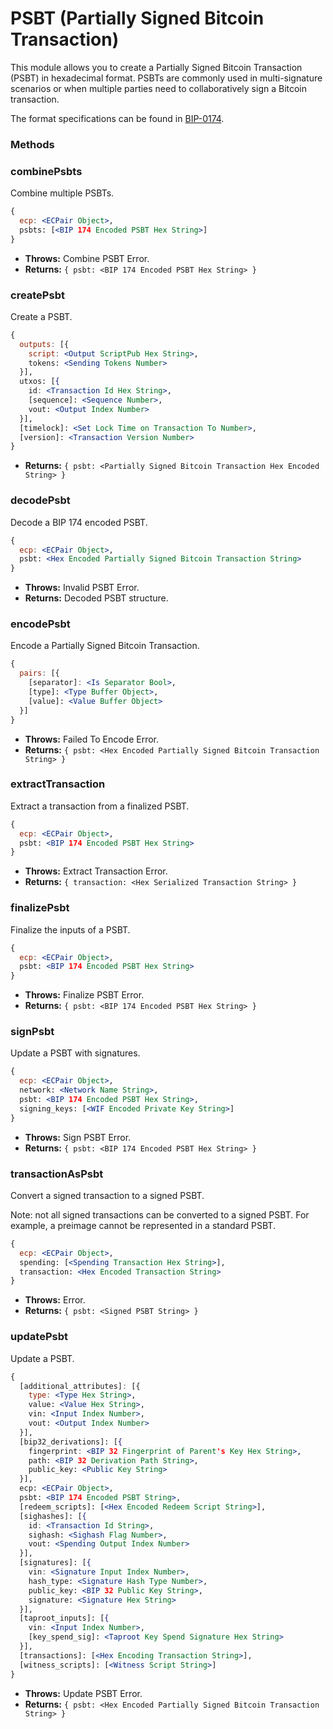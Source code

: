 # PSBT (Partially Signed Bitcoin Transaction)

This module allows you to create a Partially Signed Bitcoin Transaction (PSBT) in hexadecimal format. PSBTs are commonly used in multi-signature scenarios or when multiple parties need to collaboratively sign a Bitcoin transaction.

The format specifications can be found in [BIP-0174](https://github.com/bitcoin/bips/blob/master/bip-0174.mediawiki).

### Methods

### combinePsbts

Combine multiple PSBTs.

```jsx
{
  ecp: <ECPair Object>,
  psbts: [<BIP 174 Encoded PSBT Hex String>]
}

```

- **Throws:** Combine PSBT Error.
- **Returns:** `{ psbt: <BIP 174 Encoded PSBT Hex String> }`

### createPsbt

Create a PSBT.

```jsx
{
  outputs: [{
    script: <Output ScriptPub Hex String>,
    tokens: <Sending Tokens Number>
  }],
  utxos: [{
    id: <Transaction Id Hex String>,
    [sequence]: <Sequence Number>,
    vout: <Output Index Number>
  }],
  [timelock]: <Set Lock Time on Transaction To Number>,
  [version]: <Transaction Version Number>
}

```

- **Returns:** `{ psbt: <Partially Signed Bitcoin Transaction Hex Encoded String> }`

### decodePsbt

Decode a BIP 174 encoded PSBT.

```jsx
{
  ecp: <ECPair Object>,
  psbt: <Hex Encoded Partially Signed Bitcoin Transaction String>
}

```

- **Throws:** Invalid PSBT Error.
- **Returns:** Decoded PSBT structure.

### encodePsbt

Encode a Partially Signed Bitcoin Transaction.

```jsx
{
  pairs: [{
    [separator]: <Is Separator Bool>,
    [type]: <Type Buffer Object>,
    [value]: <Value Buffer Object>
  }]
}

```

- **Throws:** Failed To Encode Error.
- **Returns:** `{ psbt: <Hex Encoded Partially Signed Bitcoin Transaction String> }`

### extractTransaction

Extract a transaction from a finalized PSBT.

```jsx
{
  ecp: <ECPair Object>,
  psbt: <BIP 174 Encoded PSBT Hex String>
}

```

- **Throws:** Extract Transaction Error.
- **Returns:** `{ transaction: <Hex Serialized Transaction String> }`

### finalizePsbt

Finalize the inputs of a PSBT.

```jsx
{
  ecp: <ECPair Object>,
  psbt: <BIP 174 Encoded PSBT Hex String>
}

```

- **Throws:** Finalize PSBT Error.
- **Returns:** `{ psbt: <BIP 174 Encoded PSBT Hex String> }`

### signPsbt

Update a PSBT with signatures.

```jsx
{
  ecp: <ECPair Object>,
  network: <Network Name String>,
  psbt: <BIP 174 Encoded PSBT Hex String>,
  signing_keys: [<WIF Encoded Private Key String>]
}

```

- **Throws:** Sign PSBT Error.
- **Returns:** `{ psbt: <BIP 174 Encoded PSBT Hex String> }`

### transactionAsPsbt

Convert a signed transaction to a signed PSBT.

Note: not all signed transactions can be converted to a signed PSBT. For example, a preimage cannot be represented in a standard PSBT.

```jsx
{
  ecp: <ECPair Object>,
  spending: [<Spending Transaction Hex String>],
  transaction: <Hex Encoded Transaction String>
}

```

- **Throws:** Error.
- **Returns:** `{ psbt: <Signed PSBT String> }`

### updatePsbt

Update a PSBT.

```jsx
{
  [additional_attributes]: [{
    type: <Type Hex String>,
    value: <Value Hex String>,
    vin: <Input Index Number>,
    vout: <Output Index Number>
  }],
  [bip32_derivations]: [{
    fingerprint: <BIP 32 Fingerprint of Parent's Key Hex String>,
    path: <BIP 32 Derivation Path String>,
    public_key: <Public Key String>
  }],
  ecp: <ECPair Object>,
  psbt: <BIP 174 Encoded PSBT String>,
  [redeem_scripts]: [<Hex Encoded Redeem Script String>],
  [sighashes]: [{
    id: <Transaction Id String>,
    sighash: <Sighash Flag Number>,
    vout: <Spending Output Index Number>
  }],
  [signatures]: [{
    vin: <Signature Input Index Number>,
    hash_type: <Signature Hash Type Number>,
    public_key: <BIP 32 Public Key String>,
    signature: <Signature Hex String>
  }],
  [taproot_inputs]: [{
    vin: <Input Index Number>,
    [key_spend_sig]: <Taproot Key Spend Signature Hex String>
  }],
  [transactions]: [<Hex Encoding Transaction String>],
  [witness_scripts]: [<Witness Script String>]
}

```

- **Throws:** Update PSBT Error.
- **Returns:** `{ psbt: <Hex Encoded Partially Signed Bitcoin Transaction String> }`
